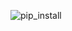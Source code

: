 ![pip_install](https://github.com/sudiptninja/Assignments-Ansible/blob/master/Media/python%20pip.png)
